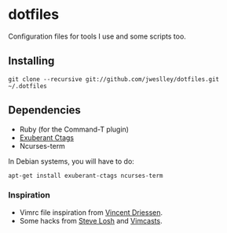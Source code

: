 # dotfiles

Configuration files for tools I use and some scripts too.

## Installing

    git clone --recursive git://github.com/jweslley/dotfiles.git ~/.dotfiles


## Dependencies

  * Ruby (for the Command-T plugin)
  * [Exuberant Ctags](http://ctags.sourceforge.net/)
  * Ncurses-term

In Debian systems, you will have to do:

    apt-get install exuberant-ctags ncurses-term


### Inspiration

  * Vimrc file inspiration from [Vincent Driessen](http://nvie.com/posts/how-i-boosted-my-vim/).
  * Some hacks from [Steve Losh](http://stevelosh.com/blog/2010/09/coming-home-to-vim/) and [Vimcasts](http://vimcasts.org).
